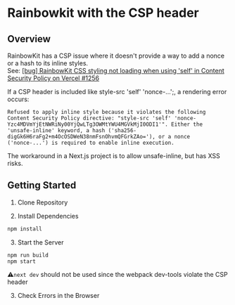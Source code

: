 # Rainbowkit with the CSP header

## Overview
RainbowKit has a CSP issue where it doesn't provide a way to add a nonce or a hash to its inline styles.  
See: [[bug] RainbowKit CSS styling not loading when using 'self' in Content Security Policy on Vercel #1256](https://github.com/rainbow-me/rainbowkit/issues/1256#issuecomment-1557582690)  

If a CSP header is included like style-src 'self' 'nonce-...';, a rendering error occurs:
```
Refused to apply inline style because it violates the following Content Security Policy directive: "style-src 'self' 'nonce-Yzc4MDVmYjEtNWRiNy00YjQwLTg3OWMtYWU4MGVkMjI0ODI1'". Either the 'unsafe-inline' keyword, a hash ('sha256-digGk6H6raFg2+m4OcOSDWeN38nmFsnOhvmQFGrkZAo='), or a nonce ('nonce-...') is required to enable inline execution.
```

The workaround in a Next.js project is to allow unsafe-inline, but has XSS risks.

## Getting Started
1. Clone Repository

2. Install Dependencies
```bash
npm install
```

3. Start the Server
```
npm run build
npm start
```
⚠️`next dev` should not be used since the webpack dev-tools violate the CSP header

3. Check Errors in the Browser
